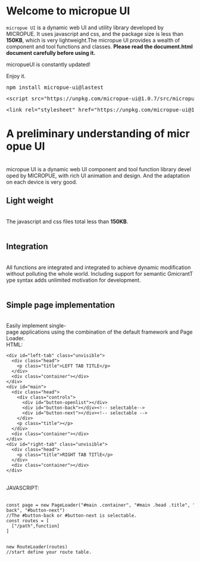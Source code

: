 # Welcome to micropue UI

`micropue UI` is a dynamic web UI and utility library developed by MICROPUE. It uses javascript and css, and the package size is less than **150KB**, which is very lightweight.The micropue UI provides a wealth of component and tool functions and classes.
**Please read the document.html document carefully before using it.**

micropueUI is constantly updated!

Enjoy it.
<pre>npm install micropue-ui@lastest</pre>
<pre>&lt;script&nbsp;src="https://unpkg.com/micropue-ui@1.0.7/src/micropueUI.js"&gt;&lt;/script&gt;</pre>
<pre>&lt;link&nbsp;rel="stylesheet"&nbsp;href="https://unpkg.com/micropue-ui@1.0.7/src/micropueUI.css"/&gt;</pre>
<h1 class="h1">A&nbsp;preliminary&nbsp;understanding&nbsp;of&nbsp;micropue&nbsp;UI</h1><br>micropue&nbsp;UI&nbsp;is&nbsp;a&nbsp;dynamic&nbsp;web&nbsp;UI&nbsp;component&nbsp;and&nbsp;tool&nbsp;function&nbsp;library&nbsp;developed&nbsp;by&nbsp;MICROPUE,&nbsp;with&nbsp;rich&nbsp;UI&nbsp;animation&nbsp;and&nbsp;design.&nbsp;And&nbsp;the&nbsp;adaptation&nbsp;on&nbsp;each&nbsp;device&nbsp;is&nbsp;very&nbsp;good.<br><m-hr></m-hr><h2 class="h2">Light&nbsp;weight</h2><br>The&nbsp;javascript&nbsp;and&nbsp;css&nbsp;files&nbsp;total&nbsp;less&nbsp;than&nbsp;<strong>150KB</strong>.<br><br><h2 class="h2">Integration</h2><br>All&nbsp;functions&nbsp;are&nbsp;integrated&nbsp;and&nbsp;integrated&nbsp;to&nbsp;achieve&nbsp;dynamic&nbsp;modification&nbsp;without&nbsp;polluting&nbsp;the&nbsp;whole&nbsp;world.&nbsp;Including&nbsp;support&nbsp;for&nbsp;semantic&nbsp;GmicrantType&nbsp;syntax&nbsp;adds&nbsp;unlimited&nbsp;motivation&nbsp;for&nbsp;development.<br><m-hr></m-hr><br><h2 class="h2">Simple&nbsp;page&nbsp;implementation</h2><br>Easily&nbsp;implement&nbsp;single-page&nbsp;applications&nbsp;using&nbsp;the&nbsp;combination&nbsp;of&nbsp;the&nbsp;default&nbsp;framework&nbsp;and&nbsp;PageLoader.<br>HTML:<br><div class="code"><pre><code data-highlighted="yes" class="hljs language-php-template"><span class="language-xml"><span class="hljs-tag">&lt;<span class="hljs-name">div</span>&nbsp;<span class="hljs-attr">id</span>=<span class="hljs-string">"left-tab"</span>&nbsp;<span class="hljs-attr">class</span>=<span class="hljs-string">"unvisible"</span>&gt;</span>
&nbsp;&nbsp;<span class="hljs-tag">&lt;<span class="hljs-name">div</span>&nbsp;<span class="hljs-attr">class</span>=<span class="hljs-string">"head"</span>&gt;</span>
&nbsp;&nbsp;&nbsp;&nbsp;<span class="hljs-tag">&lt;<span class="hljs-name">p</span>&nbsp;<span class="hljs-attr">class</span>=<span class="hljs-string">"title"</span>&gt;</span>LEFT&nbsp;TAB&nbsp;TITLE<span class="hljs-tag">&lt;/<span class="hljs-name">p</span>&gt;</span>
&nbsp;&nbsp;<span class="hljs-tag">&lt;/<span class="hljs-name">div</span>&gt;</span>
&nbsp;&nbsp;<span class="hljs-tag">&lt;<span class="hljs-name">div</span>&nbsp;<span class="hljs-attr">class</span>=<span class="hljs-string">"container"</span>&gt;</span><span class="hljs-tag">&lt;/<span class="hljs-name">div</span>&gt;</span>
<span class="hljs-tag">&lt;/<span class="hljs-name">div</span>&gt;</span>
<span class="hljs-tag">&lt;<span class="hljs-name">div</span>&nbsp;<span class="hljs-attr">id</span>=<span class="hljs-string">"main"</span>&gt;</span>
&nbsp;&nbsp;<span class="hljs-tag">&lt;<span class="hljs-name">div</span>&nbsp;<span class="hljs-attr">class</span>=<span class="hljs-string">"head"</span>&gt;</span>
&nbsp;&nbsp;&nbsp;&nbsp;<span class="hljs-tag">&lt;<span class="hljs-name">div</span>&nbsp;<span class="hljs-attr">class</span>=<span class="hljs-string">"controls"</span>&gt;</span>
&nbsp;&nbsp;&nbsp;&nbsp;&nbsp;&nbsp;<span class="hljs-tag">&lt;<span class="hljs-name">div</span>&nbsp;<span class="hljs-attr">id</span>=<span class="hljs-string">"button-openlist"</span>&gt;</span><span class="hljs-tag">&lt;/<span class="hljs-name">div</span>&gt;</span>
&nbsp;&nbsp;&nbsp;&nbsp;&nbsp;&nbsp;<span class="hljs-tag">&lt;<span class="hljs-name">div</span>&nbsp;<span class="hljs-attr">id</span>=<span class="hljs-string">"button-back"</span>&gt;</span><span class="hljs-tag">&lt;/<span class="hljs-name">div</span>&gt;</span><span class="hljs-comment">&lt;!--&nbsp;selectable--&gt;</span>
&nbsp;&nbsp;&nbsp;&nbsp;&nbsp;&nbsp;<span class="hljs-tag">&lt;<span class="hljs-name">div</span>&nbsp;<span class="hljs-attr">id</span>=<span class="hljs-string">"button-next"</span>&gt;</span><span class="hljs-tag">&lt;/<span class="hljs-name">div</span>&gt;</span><span class="hljs-comment">&lt;!--&nbsp;selectable&nbsp;--&gt;</span>
&nbsp;&nbsp;&nbsp;&nbsp;<span class="hljs-tag">&lt;/<span class="hljs-name">div</span>&gt;</span>
&nbsp;&nbsp;&nbsp;&nbsp;<span class="hljs-tag">&lt;<span class="hljs-name">p</span>&nbsp;<span class="hljs-attr">class</span>=<span class="hljs-string">"title"</span>&gt;</span><span class="hljs-tag">&lt;/<span class="hljs-name">p</span>&gt;</span>
&nbsp;&nbsp;<span class="hljs-tag">&lt;/<span class="hljs-name">div</span>&gt;</span>
&nbsp;&nbsp;<span class="hljs-tag">&lt;<span class="hljs-name">div</span>&nbsp;<span class="hljs-attr">class</span>=<span class="hljs-string">"container"</span>&gt;</span><span class="hljs-tag">&lt;/<span class="hljs-name">div</span>&gt;</span>
<span class="hljs-tag">&lt;/<span class="hljs-name">div</span>&gt;</span>
<span class="hljs-tag">&lt;<span class="hljs-name">div</span>&nbsp;<span class="hljs-attr">id</span>=<span class="hljs-string">"right-tab"</span>&nbsp;<span class="hljs-attr">class</span>=<span class="hljs-string">"unvisible"</span>&gt;</span>
&nbsp;&nbsp;<span class="hljs-tag">&lt;<span class="hljs-name">div</span>&nbsp;<span class="hljs-attr">class</span>=<span class="hljs-string">"head"</span>&gt;</span>
&nbsp;&nbsp;&nbsp;&nbsp;<span class="hljs-tag">&lt;<span class="hljs-name">p</span>&nbsp;<span class="hljs-attr">class</span>=<span class="hljs-string">"title"</span>&gt;</span>RIGHT&nbsp;TAB&nbsp;TITlE<span class="hljs-tag">&lt;/<span class="hljs-name">p</span>&gt;</span>
&nbsp;&nbsp;<span class="hljs-tag">&lt;/<span class="hljs-name">div</span>&gt;</span>
&nbsp;&nbsp;<span class="hljs-tag">&lt;<span class="hljs-name">div</span>&nbsp;<span class="hljs-attr">class</span>=<span class="hljs-string">"container"</span>&gt;</span><span class="hljs-tag">&lt;/<span class="hljs-name">div</span>&gt;</span>
<span class="hljs-tag">&lt;/<span class="hljs-name">div</span>&gt;</span></span></code></pre></div><br>JAVASCRIPT:<br><br><div class="code"><pre><code data-highlighted="yes" class="hljs language-javascript"><span class="hljs-keyword">const</span>&nbsp;page&nbsp;=&nbsp;<span class="hljs-keyword">new</span>&nbsp;<span class="hljs-title class_">PageLoader</span>(<span class="hljs-string">"#main&nbsp;.container"</span>,&nbsp;<span class="hljs-string">"#main&nbsp;.head&nbsp;.title"</span>,&nbsp;<span class="hljs-string">"DEFAULT&nbsp;TITLE"</span>,&nbsp;<span class="hljs-string">"#button-back"</span>,&nbsp;<span class="hljs-string">"#button-next"</span>)
<span class="hljs-comment">//The&nbsp;#button-back&nbsp;or&nbsp;#button-next&nbsp;is&nbsp;selectable.</span>
<span class="hljs-keyword">const</span>&nbsp;routes&nbsp;=&nbsp;[
&nbsp;&nbsp;[<span class="hljs-string">"/path"</span>,<span class="hljs-keyword">function</span>]
]

<span class="hljs-keyword">new</span>&nbsp;<span class="hljs-title class_">RouteLoader</span>(routes)
<span class="hljs-comment">//start&nbsp;define&nbsp;your&nbsp;route&nbsp;table.</span>
</code></pre></div>
